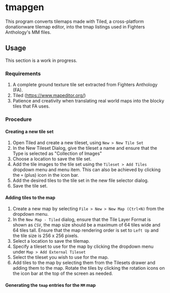 # tmapgen
This program converts tilemaps made with Tiled, a cross-platform donationware tilemap editor, into the tmap listings 
used in Fighters Anthology's MM files.

## Usage
This section is a work in progress.

### Requirements
1. A complete ground texture tile set extracted from Fighters Anthology (FA).
2. Tiled (https://www.mapeditor.org/)
3. Patience and creativity when translating real world maps into the blocky tiles that FA uses.

### Procedure

#### Creating a new tile set

1. Open Tiled and create a new tileset, using ``New > New Tile Set``
2. In the New Tileset Dialog, give the tileset a name and ensure that the Type is selected as "Collection of Images"
3. Choose a location to save the tile set.
4. Add the tile images to the tile set using the ``Tileset > Add Tiles`` dropdown menu and menu item. This can also be achieved by clicking the `+` (plus) icon in the icon bar.
5. Add the desired tiles to the tile set in the new file selector dialog.
6. Save the tile set.

#### Adding tiles to the map

1. Create a new map by selecting  ``File > New > New Map (Ctrl+N)`` from the dropdown menu.
2. In the ``New Map - Tiled`` dialog, ensure that the Tile Layer Format is shown as ``CSV``, the map size should be a maximum of 64 tiles wide and 64 tiles tall. Ensure that the map rendering order is set to ``Left Up`` and the tile size is 256 x 256 pixels.
3. Select a location to save the tilemap.
4. Specify a tileset to use for the map by clicking the dropdown menu under ``Map > Add External Tileset``
5. Select the tileset you wish to use for the map.
6. Add tiles to the map by selecting them from the Tilesets drawer and adding them to the map. Rotate the tiles by clicking the rotation icons on the icon bar at the top of the screen as needed.

#### Generating the ``tmap`` entries for the ``MM`` map 
